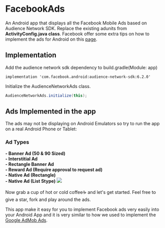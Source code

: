 # FacebookAds
An Android app that displays all the Facebook Mobile Ads based on Audience Network SDK. Replace the existing adunits from <b>ActivityConfig.java class</b>. Facebook offer some extra tips on how to implement the ads for Android on this [page](https://developers.facebook.com/docs/audience-network/sdk-integration-tips-on-android/).

## Implementation
Add the audience network sdk dependency to build.gradle(Module: app)
```
implementation 'com.facebook.android:audience-network-sdk:6.2.0'
```


Initialize the AudienceNetworkAds class.
```groovy
AudienceNetworkAds.initialize(this);
```
        

## Ads Implemented in the app
The ads may not be displaying on Android Emulators so try to run the app on a real Android Phone or Tablet:
<h3>Ad Types</h3>
<b>- Banner Ad (50 & 90 Sized)
<br>- Interstitial Ad
<br>- Rectangle Banner Ad
<br>- Reward Ad (Require approval to request ad)
<br>- Native Ad (Rectangle)
<br>- Native Ad (List Stype)</b>
<img src="/screenshots/fb_ads_repo_promo.webp">

<br>
<br>
Now grab a cup of hot or cold coffee☕ and let's get started. Feel free to give a star, fork and play around the ads.

This app make it easy for you to implement Facebook ads very easily into your Android App and it is very similar to how we used to  implement the [Google AdMob Ads](https://developers.google.com/admob/android/quick-start/ "Yoo my boi click to open this page").
